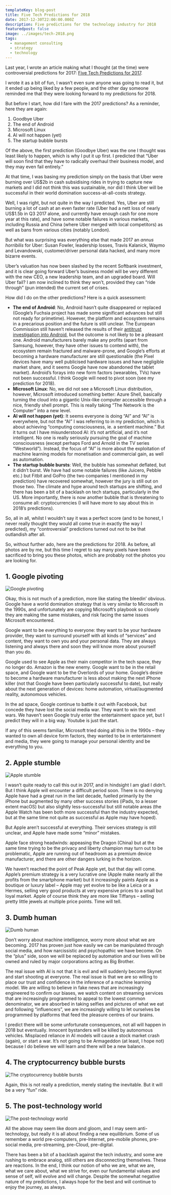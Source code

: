 ```yaml
---
templateKey: blog-post
title: Five Tech Predictions for 2018
date: 2017-12-30T22:00:00.000Z
description: Five predictions for the technology industry for 2018
featuredpost: false
image: ../images/tech-2018.png
tags:
  - management consulting
  - strategy
  - technology
---
```

Last year, I wrote an article making what I thought (at the time) were controversial predictions for 2017: [Five Tech Predictions for 2017](/blog/2016-12-31-five-tech-predictions-for-2017/).

I wrote it as a bit of fun, I wasn’t even sure anyone was going to read it, but it ended up being liked by a few people, and the other day someone reminded me that they were looking forward to my predictions for 2018.

But before I start, how did I fare with the 2017 predictions? As a reminder, here they are again:

1. Goodbye Uber
2. The end of Android
3. Microsoft Linux
4. AI will not happen (yet)
5. The startup bubble bursts

Of the above, the first prediction (Goodbye Uber) was the one I thought was least likely to happen, which is why I put it up first. I predicted that “Uber will soon find that they have to radically overhaul their business model, and they may even fail entirely.”

At that time, I was basing my prediction simply on the basis that Uber were burning over US$2b in cash subsidising rides in trying to capture new markets and I did not think this was sustainable, nor did I think Uber will be successful in their world domination success-at-all-costs strategy.

Well, I was right, but not quite in the way I predicted. Yes, Uber are still burning a lot of cash at an even faster rate (Uber had a nett loss of nearly US$1.5b in Q3 2017 alone, and currently have enough cash for one more year at this rate), and have some notable failures in various markets, including Russia and China (where Uber merged with local competitors) as well as bans from various cities (notably London).

But what was surprising was everything else that made 2017 an *annus horribilis* for Uber: Susan Fowler, leadership losses, Travis Kalanick, Waymo and Levandowski, customer/driver personal data hacked, and many more bizarre events.

Uber’s valuation has now been slashed by the recent Softbank investment, and it is clear going forward Uber’s business model will be very different with the new CEO, a new leadership team, and an upgraded board. Will Uber fail? I am now inclined to think they won’t, provided they can “ride through” (pun intended) the current set of crises.

How did I do on the other predictions? Here is a quick assessment:

* **The end of Android**: No, Android hasn’t quite disappeared or replaced (Google’s Fuchsia project has made some significant advances but still not ready for primetime). However, the platform and ecosystem remains in a precarious position and the future is still unclear. The European Commission still haven’t released the results of their [antitrust investigation into Android](http://europa.eu/rapid/press-release_MEMO-15-4782_en.htm), but the outcome is not likely to be a pleasant one. Android manufacturers barely make any profits (apart from Samsung, however, they have other issues to contend with), the ecosystem remain fractured and malware-prone, and Google’s efforts at becoming a hardware manufacturer are still questionable (the Pixel devices have many well publicised hardware issues and have negligible market share, and it seems Google have now abandoned the tablet market). Android’s forays into new form factors (wearables, TVs) have not been successful. I think Google will need to pivot soon (see my prediction for 2018).
* **Microsoft Linux**: No, we did not see a Microsoft Linux distribution, however, Microsoft introduced something better: Azure Shell, basically turning the cloud into a gigantic Unix-like computer accessible through a nice, friendly shell prompt. This is really taking “The Network is the Computer” into a new level.
* **AI will not happen (yet)**: It seems everyone is doing “AI” and “AI” is everywhere, but not the “AI” I was referring to in my prediction, which is about achieving “computing consciousness, ie. a sentient machine.” But it turns out I have misunderstood AI: it’s not artificial, and it’s not intelligent. No one is really seriously pursuing the goal of machine consciousness (except perhaps Ford and Arnold in the TV series “Westworld”). Instead, the focus of “AI” is more about the exploitation of machine learning models for monetisation and commercial gain, as well as automation.
* **The startup bubble bursts**: Well, the bubble has somewhat deflated, but it didn’t burst. We have had some notable failures (like Juicero, Pebble etc.) but Fitbit and GoPro (the two companies I mentioned in my prediction) have recovered somewhat, however the jury is still out on those two. The climate and hype around tech startups are shifting, and there has been a bit of a backlash on tech startups, particularly in the US. More importantly, there is now another bubble that is threatening to consume all: cryptocurrencies (I will have more to say about this in 2018’s predictions).

So, all in all, whilst I wouldn’t say it was a perfect score (and to be honest, I never really thought they would all come true in exactly the way I predicted), my “controversial” predictions turned out not to be that outlandish after all.

So, without further ado, here are the predictions for 2018. As before, all photos are by me, but this time I regret to say many pixels have been sacrificed to bring you these photos, which are probably not the photos you are looking for.

## **1. Google pivoting**

![Google pivoting](../images/tech-2018-1.png)

Okay, this is not much of a prediction, more like stating the bleedin’ obvious. Google have a world domination strategy that is very similar to Microsoft in the 1990s, and unfortunately are copying Microsoft’s playbook so closely they are making the same mistakes, and risk facing the same issues Microsoft encountered.

Google want to be everything to everyone: they want to be your hardware provider, they want to surround yourself with all kinds of “services” and content, they want to own you and your personal data. They are always listening and always there and soon they will know more about yourself than you do.

Google used to see Apple as their main competitor in the tech space, they no longer do. Amazon is the new enemy. Google want to be in the retail space, and Google want to be the Overlords of your home. Google’s desire to become a hardware manufacturer is less about making the next iPhone killer (not that Google have been particularly successful to date), but really about the next generation of devices: home automation, virtual/augmented reality, autonomous vehicles.

In the ad space, Google continue to battle it out with Facebook, but concede they have lost the social media war. They want to win the next wars. We haven’t seen Google truly enter the entertainment space yet, but I predict they will in a big way. Youtube is just the start.

If any of this seems familiar, Microsoft tried doing all this in the 1990s – they wanted to own all device form factors, they wanted to be in entertainment and media, they were going to manage your personal identity and be everything to you.

## 2. Apple stumble

![Apple stumble](../images/tech-2018-2.png)

I wasn’t quite ready to call this out in 2017, and in hindsight I am glad I didn’t. But I think Apple will encounter a difficult period soon. There is no denying Apple have had a great run in the last decade, fuelled primarily by the iPhone but augmented by many other success stories (iPads, to a lesser extent macOS) but also slightly less-successful but still notable areas (the Apple Watch has been both more successful than the industry expected, but at the same time not quite as successful as Apple may have hoped).

But Apple aren’t successful at everything. Their services strategy is still unclear, and Apple have made some “minor” mistakes.

Apple face strong headwinds: appeasing the Dragon (China) but at the same time trying to be the privacy and liberty champion may turn out to be problematic, Apple are running out of headroom as a premium device manufacturer, and there are other dangers lurking in the horizon.

We haven’t reached the point of Peak Apple yet, but that day will come. Apple’s premium strategy is a very lucrative one (Apple make nearly all the profits from the smartphone market) but it increasingly paints Apple as a boutique or luxury label – Apple may yet evolve to be like a Leica or a Hermes, selling very good products at very expensive prices to a small but loyal market. Apple of course think they are more like Tiffanys – selling pretty little jewels at multiple price points. Time will tell.

## 3. Dumb human

![Dumb human](../images/tech-2018-3.png)

Don’t worry about machine intelligence, worry more about what we are becoming. 2017 has proven just how easily we can be manipulated through social media, and how narcissistic and psychopathic we have become. On the “plus” side, soon we will be replaced by automation and our lives will be owned and ruled by major corporations acting as Big Brother.

The real issue with AI is not that it is evil and will suddenly become Skynet and start shooting at everyone. The real issue is that we are so willing to place our trust and confidence in the inference of a machine learning model. We are willing to believe in fake news that are increasingly engineered to confirm our biases, we watch content on streaming services that are increasingly programmed to appeal to the lowest common denominator, we are absorbed in taking selfies and pictures of what we eat and following “influencers”, we are increasingly willing to let ourselves be programmed by platforms that feed the pleasure centres of our brains.

I predict there will be some unfortunate consequences, not all will happen in 2018 but eventually. Innocent bystanders will be killed by autonomous vehicles. Misplaced reliance in AI models will cause a stock market crash (again), or start a war. It’s not going to be Armageddon (at least, I hope not) because I do believe we will learn and there will be a new balance.

## 4. The cryptocurrency bubble bursts

![The cryptocurrency bubble bursts](../images/tech-2018-4.png)

Again, this is not really a prediction, merely stating the inevitable. But it will be a very “fun” ride.

## 5. The post-technology world

![The post-technology world](../images/tech-2018-5.png)

All the above may seem like doom and gloom, and I may seem anti-technology, but really it is all about finding a new equilibrium. Some of us remember a world pre-computers, pre-Internet, pre-mobile phones, pre-social media, pre-streaming, pre-Cloud, pre-digital.

There has been a bit of a backlash against the tech industry, and some are rushing to embrace analog, still others are disconnecting themselves. These are reactions. In the end, I think our notion of who we are, what we are, what we care about, what we strive for, even our fundamental values and sense of self, will evolve and will change. Despite the somewhat negative nature of my predictions, I always hope for the best and will continue to enjoy the journey, as always.